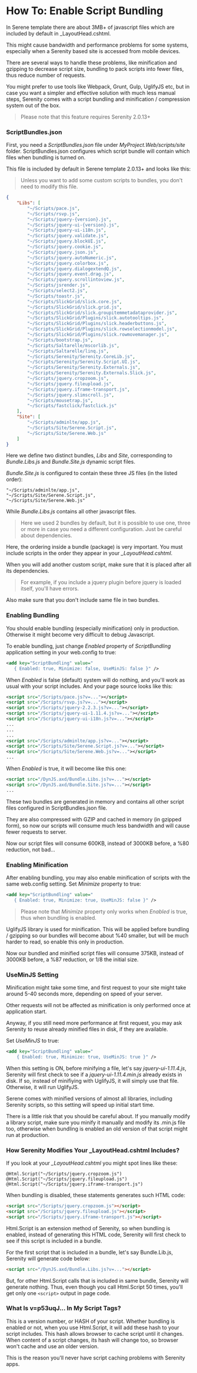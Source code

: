 # How To: Enable Script Bundling

In Serene template there are about 3MB+ of javascript files which are included by default in _LayoutHead.cshtml.

This might cause bandwidth and performance problems for some systems, especially when a Serenity based site is accessed from mobile devices.

There are several ways to handle these problems, like minification and gzipping to decrease script size, bundling to pack scripts into fewer files, thus reduce number of requests.

You might prefer to use tools like Webpack, Grunt, Gulp, UglifyJS etc, but in case you want a simpler and effective solution with much less manual steps, Serenity comes with a script bundling and minification / compression system out of the box. 

> Please note that this feature requires Serenity 2.0.13+


### ScriptBundles.json

First, you need a *ScriptBundles.json* file under *MyProject.Web/scripts/site* folder. ScriptBundles.json configures which script bundle will contain which files when bundling is turned on. 

This file is included by default in Serene template 2.0.13+ and looks like this:

> Unless you want to add some custom scripts to bundles, you don't need to modify this file.

```json
{
    "Libs": [
        "~/Scripts/pace.js",
        "~/Scripts/rsvp.js",
        "~/Scripts/jquery-{version}.js",
        "~/Scripts/jquery-ui-{version}.js",
        "~/Scripts/jquery-ui-i18n.js",
        "~/Scripts/jquery.validate.js",
        "~/Scripts/jquery.blockUI.js",
        "~/Scripts/jquery.cookie.js",
        "~/Scripts/jquery.json.js",
        "~/Scripts/jquery.autoNumeric.js",
        "~/Scripts/jquery.colorbox.js",
        "~/Scripts/jquery.dialogextendQ.js",
        "~/Scripts/jquery.event.drag.js",
        "~/Scripts/jquery.scrollintoview.js",
        "~/Scripts/jsrender.js",
        "~/Scripts/select2.js",
        "~/Scripts/toastr.js",
        "~/Scripts/SlickGrid/slick.core.js",
        "~/Scripts/SlickGrid/slick.grid.js",
        "~/Scripts/SlickGrid/slick.groupitemmetadataprovider.js",
        "~/Scripts/SlickGrid/Plugins/slick.autotooltips.js",
        "~/Scripts/SlickGrid/Plugins/slick.headerbuttons.js",
        "~/Scripts/SlickGrid/Plugins/slick.rowselectionmodel.js",
        "~/Scripts/SlickGrid/Plugins/slick.rowmovemanager.js",
        "~/Scripts/bootstrap.js",
        "~/Scripts/Saltarelle/mscorlib.js",
        "~/Scripts/Saltarelle/linq.js",
        "~/Scripts/Serenity/Serenity.CoreLib.js",
        "~/Scripts/Serenity/Serenity.Script.UI.js",
        "~/Scripts/Serenity/Serenity.Externals.js",
        "~/Scripts/Serenity/Serenity.Externals.Slick.js",
        "~/Scripts/jquery.cropzoom.js",
        "~/Scripts/jquery.fileupload.js",
        "~/Scripts/jquery.iframe-transport.js",
        "~/Scripts/jquery.slimscroll.js",
        "~/Scripts/mousetrap.js",
        "~/Scripts/fastclick/fastclick.js"
    ],
    "Site": [
        "~/Scripts/adminlte/app.js",
        "~/Scripts/Site/Serene.Script.js",
        "~/Scripts/Site/Serene.Web.js"
    ]
}
```

Here we define two distinct bundles, *Libs* and *Site*, corresponding to *Bundle.Libs.js* and *Bundle.Site.js* dynamic script files.

*Bundle.Site.js* is configured to contain these three JS files (in the listed order):

```
"~/Scripts/adminlte/app.js",
"~/Scripts/Site/Serene.Script.js",
"~/Scripts/Site/Serene.Web.js"
```

While *Bundle.Libs.js* contains all other javascript files.

> Here we used 2 bundles by default, but it is possible to use one, three or more in case you need a different configuration. Just be careful about dependencies.

Here, the ordering inside a bundle (package) is very important. You must include scripts in the order they appear in your *_LayoutHead.cshtml*. 

When you will add another custom script, make sure that it is placed after all its dependencies. 

> For example, if you include a jquery plugin before jquery is loaded itself, you'll have errors.

Also make sure that you don't include same file in two bundles.


### Enabling Bundling

You should enable bundling (especially minification) only in production. Otherwise it might become very difficult to debug Javascript.

To enable bundling, just change *Enabled* property of *ScriptBundling* application setting in your web.config to true:

```xml
<add key="ScriptBundling" value="
   { Enabled: true, Minimize: false, UseMinJS: false }" />
```

When *Enabled* is false (default) system will do nothing, and you'll work as usual with your script includes. And your page source looks like this:

```xml
<script src="/Scripts/pace.js?v=..."></script>
<script src="/Scripts/rsvp.js?v=..."></script>
<script src="/Scripts/jquery-2.2.3.js?v=..."></script>
<script src="/Scripts/jquery-ui-1.11.4.js?v=..."></script>
<script src="/Scripts/jquery-ui-i18n.js?v=..."></script>
...
...
...
<script src="/Scripts/adminlte/app.js?v=..."></script>
<script src="/Scripts/Site/Serene.Script.js?v=..."></script>
<script src="/Scripts/Site/Serene.Web.js?v=..."></script>
...
```

When *Enabled* is true, it will become like this one:

```xml
<script src="/DynJS.axd/Bundle.Libs.js?v=..."></script>
<script src="/DynJS.axd/Bundle.Site.js?v=..."></script>
...
```


These two bundles are generated in memory and contains all other script files configured in ScriptBundles.json file.

They are also compressed with GZIP and cached in memory (in gzipped form), so now our scripts will consume much less bandwidth and will cause fewer requests to server.

Now our script files will consume 600KB, instead of 3000KB before, a %80 reduction, not bad...


### Enabling Minification

After enabling bundling, you may also enable minification of scripts with the same web.config setting. Set *Minimize* property to true:


```xml
<add key="ScriptBundling" value="
   { Enabled: true, Minimize: true, UseMinJS: false }" />
```


> Please note that *Minimize* property only works when *Enabled* is true, thus when bundling is enabled.

UglifyJS library is used for minification. This will be applied before bundling / gzipping so our bundles will become about %40 smaller, but will be much harder to read, so enable this only in production.

Now our bundled and minified script files will consume 375KB, instead of 3000KB before, a %87 reduction, or 1/8 the initial size.

### UseMinJS Setting

Minification might take some time, and first request to your site might take around 5-40 seconds more, depending on speed of your server.

Other requests will not be affected as minification is only performed once at application start.

Anyway, if you still need more performance at first request, you may ask Serenity to reuse already minified files in disk, if they are available.

Set *UseMinJS* to true:

```xml
<add key="ScriptBundling" value="
    { Enabled: true, Minimize: true, UseMinJS: true }" />
```

When this setting is ON, before minifying a file, let's say *jquery-ui-1.11.4.js*, Serenity will first check to see if a *jquery-ui-1.11.4.min.js* already exists in disk. If so, instead of minifiying with UglifyJS, it will simply use that file. Otherwise, it will run UglifyJS.

Serene comes with minified versions of almost all libraries, including Serenity scripts, so this setting will speed up initial start time.

There is a little risk that you should be careful about. If you manually modify a library script, make sure you minify it manually and modify its .min.js file too, otherwise when bundling is enabled an old version of that script might run at production.


### How Serenity Modifies Your _LayoutHead.cshtml Includes?

If you look at your *_LayoutHead.cshtml* you might spot lines like these:

```
@Html.Script("~/Scripts/jquery.cropzoom.js")
@Html.Script("~/Scripts/jquery.fileupload.js")
@Html.Script("~/Scripts/jquery.iframe-transport.js")
```

When bundling is disabled, these statements generates such HTML code:

```html
<script src="/Scripts/jquery.cropzoom.js"></script>
<script src="/Scripts/jquery.fileupload.js"></script>
<script src="/Scripts/jquery.iframe-transport.js"></script>
```

Html.Script is an extension method of Serenity, so when bundling is enabled, instead of generating this HTML code, Serenity will first check to see if this script is included in a bundle.

For the first script that is included in a bundle, let's say Bundle.Lib.js, Serenity will generate code below:

```html
<script src="/DynJS.axd/Bundle.Libs.js?v=..."></script>
```

But, for other Html.Script calls that is included in same bundle, Serenity will generate nothing. Thus, even though you call Html.Script 50 times, you'll get only one `<script>` output in page code.


### What Is v=p53uqJ... In My Script Tags?

This is a version number, or HASH of your script. Whether bundling is enabled or not, when you use Html.Script, it will add these hash to your script includes. This hash allows browser to cache script until it changes. When content of a script changes, its hash will change too, so browser won't cache and use an older version.

This is the reason you'll never have script caching problems with Serenity apps.
